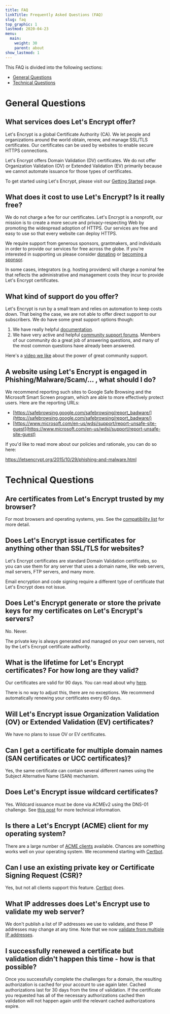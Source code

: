 ```yaml
---
title: FAQ
linkTitle: Frequently Asked Questions (FAQ)
slug: faq
top_graphic: 1
lastmod: 2020-04-23
menu:
  main:
    weight: 30
    parent: about
show_lastmod: 1
---
```



This FAQ is divided into the following sections:

* [General Questions](#general)
* [Technical Questions](#technical)

# <a id="general">General Questions</a>

## What services does Let's Encrypt offer?

Let's Encrypt is a global Certificate Authority (CA). We let people and organizations around the world obtain, renew, and manage SSL/TLS certificates. Our certificates can be used by websites to enable secure HTTPS connections.

Let's Encrypt offers Domain Validation (DV) certificates. We do not offer Organization Validation (OV) or Extended Validation (EV) primarily because we cannot automate issuance for those types of certificates.

To get started using Let's Encrypt, please visit our [Getting Started](/getting-started) page.

## What does it cost to use Let's Encrypt? Is it really free?

We do not charge a fee for our certificates. Let's Encrypt is a nonprofit, our mission is to create a more secure and privacy-respecting Web by promoting the widespread adoption of HTTPS. Our services are free and easy to use so that every website can deploy HTTPS.

We require support from generous sponsors, grantmakers, and individuals in order to provide our services for free across the globe. If you're interested in supporting us please consider [donating](/donate) or [becoming a sponsor](/become-a-sponsor).

In some cases, integrators (e.g. hosting providers) will charge a nominal fee that reflects the administrative and management costs they incur to provide Let's Encrypt certificates.

## What kind of support do you offer?

Let's Encrypt is run by a small team and relies on automation to keep costs down. That being the case, we are not able to offer direct support to our subscribers. We do have some great support options though:

1. We have really helpful [documentation](/docs).
2. We have very active and helpful [community support forums](https://community.letsencrypt.org/). Members of our community do a great job of answering questions, and many of the most common questions have already been answered.

Here's a [video we like](https://www.youtube.com/watch?v=Xe1TZaElTAs) about the power of great community support.

## A website using Let's Encrypt is engaged in Phishing/Malware/Scam/... , what should I do?

We recommend reporting such sites to Google Safe Browsing and the Microsoft Smart Screen program, which are able to more effectively protect users. Here are the reporting URLs:

* [https://safebrowsing.google.com/safebrowsing/report_badware/](https://safebrowsing.google.com/safebrowsing/report_badware/)
* [https://www.microsoft.com/en-us/wdsi/support/report-unsafe-site-guest](https://www.microsoft.com/en-us/wdsi/support/report-unsafe-site-guest)

If you'd like to read more about our policies and rationale, you can do so here:

https://letsencrypt.org/2015/10/29/phishing-and-malware.html

# <a id="technical">Technical Questions</a>

## Are certificates from Let's Encrypt trusted by my browser?

For most browsers and operating systems, yes. See the [compatibility list](/docs/cert-compat) for more detail.

## Does Let's Encrypt issue certificates for anything other than SSL/TLS for websites?

Let's Encrypt certificates are standard Domain Validation certificates, so you can use them for any server that uses a domain name, like web servers, mail servers, FTP servers, and many more.

Email encryption and code signing require a different type of certificate that Let's Encrypt does not issue.

## Does Let's Encrypt generate or store the private keys for my certificates on Let's Encrypt's servers?

No. Never.

The private key is always generated and managed on your own servers, not by the Let's Encrypt certificate authority.

## What is the lifetime for Let's Encrypt certificates? For how long are they valid?

Our certificates are valid for 90 days. You can read about why [here](/2015/11/09/why-90-days.html).

There is no way to adjust this, there are no exceptions. We recommend automatically renewing your certificates every 60 days.

## Will Let's Encrypt issue Organization Validation (OV) or Extended Validation (EV) certificates?

We have no plans to issue OV or EV certificates.

## Can I get a certificate for multiple domain names (SAN certificates or UCC certificates)?

Yes, the same certificate can contain several different names using the Subject Alternative Name (SAN) mechanism.

## Does Let's Encrypt issue wildcard certificates?

Yes. Wildcard issuance must be done via ACMEv2 using the DNS-01 challenge. See [this post](https://community.letsencrypt.org/t/acme-v2-production-environment-wildcards/55578) for more technical information.

## Is there a Let's Encrypt (ACME) client for my operating system?

There are a large number of [ACME clients](/docs/client-options) available. Chances are something works well on your operating system. We recommend starting with [Certbot](https://certbot.eff.org/).

## Can I use an existing private key or Certificate Signing Request (CSR)?

Yes, but not all clients support this feature. [Certbot](https://certbot.eff.org/) does.

## What IP addresses does Let's Encrypt use to validate my web server?

We don't publish a list of IP addresses we use to validate, and these IP addresses may change at any time. Note that we now [validate from multiple IP addresses](https://letsencrypt.org/2020/02/19/multi-perspective-validation.html).

## I successfully renewed a certificate but validation didn't happen this time - how is that possible?

Once you successfully complete the challenges for a domain, the resulting authorization is cached for your account to use again later. Cached authorizations last for 30 days from the time of validation.
If the certificate you requested has all of the necessary authorizations cached then validation will not happen again until the relevant cached authorizations expire.
